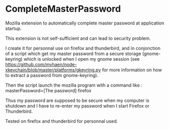 # CompleteMasterPassword
Mozilla extension to automatically complete master password at application startup.

This extension is not self-sufficient and can lead to security problem.

I create it for personnal use on firefox and thunderbird, and in conjonction of a script which get my master password
from a secure storage (gnome-keyring) which is unlocked when I open my gnome session
(see https://github.com/mvhaen/node-xkeychain/blob/master/platforms/gkeyring.py for more information on how to extract a password
from gnome-keyring).

Then the script launch the mozilla program with a command like :
    masterPassword=[The password] firefox

Thus my password are supposed to be secure when my computer is shutdown and I have to re-enter my password
when I start Firefox or Thunderbird.

Tested on firefox and thunderbird for personnal used.
